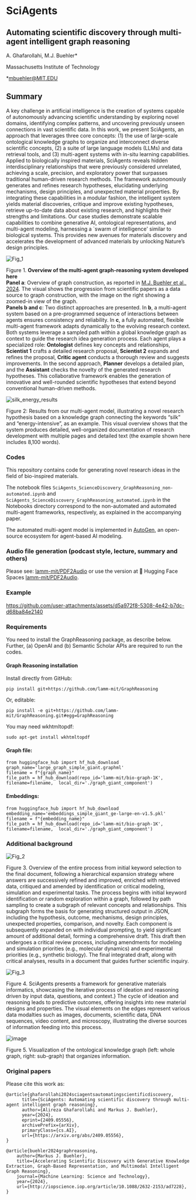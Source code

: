 # SciAgents
## Automating scientific discovery through multi-agent intelligent graph reasoning
A. Ghafarollahi, M.J. Buehler*

Massachusetts Institute of Technology

*mbuehler@MIT.EDU

## Summary
A key challenge in artificial intelligence is the creation of systems capable of autonomously advancing scientific understanding by exploring novel domains, identifying complex patterns, and uncovering previously unseen connections in vast scientific data. In this work, we present SciAgents, an approach that leverages three core concepts: (1) the use of large-scale ontological knowledge graphs to organize and interconnect diverse scientific concepts, (2) a suite of large language models (LLMs) and data retrieval tools, and (3) multi-agent systems with in-situ learning capabilities. Applied to biologically inspired materials, SciAgents reveals hidden interdisciplinary relationships that were previously considered unrelated, achieving a scale, precision, and exploratory power that surpasses traditional human-driven research methods. The framework autonomously generates and refines research hypotheses, elucidating underlying mechanisms, design principles, and unexpected material properties. By integrating these capabilities in a modular fashion, the intelligent system yields material discoveries, critique and improve existing hypotheses, retrieve up-to-date data about existing research, and highlights their strengths and limitations. Our case studies demonstrate scalable capabilities to combine generative AI, ontological representations, and multi-agent modeling, harnessing a `swarm of intelligence' similar to biological systems. This provides new avenues for materials discovery and accelerates the development of advanced materials by unlocking Nature’s design principles. 

![Fig_1](https://github.com/user-attachments/assets/3cae1052-427a-407c-8c9d-629111a3c070)

Figure 1. **Overview of the multi-agent graph-reasoning system developed here**  
**Panel a**: Overview of graph construction, as reported in [M.J. Buehler et al., 2024](https://iopscience.iop.org/article/10.1088/2632-2153/ad7228/meta). The visual shows the progression from scientific papers as a data source to graph construction, with the image on the right showing a zoomed-in view of the graph.  
**Panels b and c**: Two distinct approaches are presented. In **b**, a multi-agent system based on a pre-programmed sequence of interactions between agents ensures consistency and reliability. In **c**, a fully automated, flexible multi-agent framework adapts dynamically to the evolving research context. Both systems leverage a sampled path within a global knowledge graph as context to guide the research idea generation process. Each agent plays a specialized role: **Ontologist** defines key concepts and relationships, **Scientist 1** crafts a detailed research proposal, **Scientist 2** expands and refines the proposal, **Critic agent** conducts a thorough review and suggests improvements.  In the second approach, **Planner** develops a detailed plan, and the **Assistant** checks the novelty of the generated research hypotheses.
This collaborative framework enables the generation of innovative and well-rounded scientific hypotheses that extend beyond conventional human-driven methods.

![silk_energy_results](https://github.com/user-attachments/assets/19c5e9d9-d6d1-4d9b-9a66-8bda742c7579)

Figure 2: Results from our multi-agent model, illustrating a novel research hypothesis based on a knowledge
graph connecting the keywords “silk” and “energy-intensive”, as an example. This visual overview shows that the
system produces detailed, well-organized documentation of research development with multiple pages and detailed text
(the example shown here includes 8,100 words).

### Codes
This repository contains code for generating novel research ideas in the field of bio-inspired materials.

The notebook files ```SciAgents_ScienceDiscovery_GraphReasoning_non-automated.ipynb``` and ```SciAgents_ScienceDiscovery_GraphReasoning_automated.ipynb``` in the Notebooks directory correspond to the non-automated and automated multi-agent frameworks, respectively, as explained in the accompanying paper.

The automated multi-agent model is implemented in [AutoGen](https://github.com/microsoft/autogen), an open-source ecosystem for agent-based AI modeling. 

### Audio file generation (podcast style, lecture, summary and others)

Please see: [lamm-mit/PDF2Audio](https://github.com/lamm-mit/PDF2Audio) or use the version at 🤗 Hugging Face Spaces [lamm-mit/PDF2Audio](https://huggingface.co/spaces/lamm-mit/PDF2Audio).

### Example
https://github.com/user-attachments/assets/d5a972f8-5308-4e42-b7dc-d68ba84e2140


### Requirements

You need to install the GraphReasoning package, as describe below. Further, (a) OpenAI and (b) Semantic Scholar APIs are required to run the codes. 

#### Graph Reasoning installation 

Install directly from GitHub:
```
pip install git+https://github.com/lamm-mit/GraphReasoning
```
Or, editable:
```
pip install -e git+https://github.com/lamm-mit/GraphReasoning.git#egg=GraphReasoning
```
You may need wkhtmltopdf:
```
sudo apt-get install wkhtmltopdf
```
#### Graph file:
```
from huggingface_hub import hf_hub_download   
graph_name='large_graph_simple_giant.graphml'
filename = f"{graph_name}"
file_path = hf_hub_download(repo_id='lamm-mit/bio-graph-1K', filename=filename,  local_dir='./graph_giant_component')
```

#### Embeddings:
```
from huggingface_hub import hf_hub_download
embedding_name='embeddings_simple_giant_ge-large-en-v1.5.pkl'
filename = f"{embedding_name}"
file_path = hf_hub_download(repo_id='lamm-mit/bio-graph-1K', filename=filename,  local_dir='./graph_giant_component')
```

### Additional background

![Fig_2](https://github.com/user-attachments/assets/88f6a9f3-77b5-4b9c-ad7a-73e4b0841f0b)

Figure 3. Overview of the entire process from initial keyword selection to the final document, following a hierarchical expansion strategy where answers are successively refined and improved, enriched with retrieved data, critiqued and amended by identification or critical modeling, simulation and experimental tasks. The process begins with initial keyword identification or random exploration within a graph, followed by path sampling to create a subgraph of relevant concepts and relationships. This subgraph forms the basis for generating structured output in JSON, including the hypothesis, outcome, mechanisms, design principles, unexpected properties, comparison, and novelty. Each component is subsequently expanded on with individual prompting, to yield significant amount of additional detail, forming a comprehensive draft. This draft then undergoes a critical review process, including amendments for modeling and simulation priorities (e.g., molecular dynamics) and experimental priorities (e.g., synthetic biology). The final integrated draft, along with critical analyses, results in a document that guides further scientific inquiry.

![Fig_3](https://github.com/user-attachments/assets/c356a6da-7218-42d0-b0f2-966193436f4c)


Figure 4. SciAgents presents a framework for generative materials informatics, showcasing the iterative process of ideation and reasoning driven by input data, questions, and context.} The cycle of ideation and reasoning leads to predictive outcomes, offering insights into new material designs and properties. The visual elements on the edges represent various data modalties such as images, documents, scientific data, DNA sequences, video content, and microscopy, illustrating the diverse sources of information feeding into this process.

![image](https://github.com/user-attachments/assets/c11b7448-2c7b-43ae-89f2-f0e8ecac6849)

Figure 5. Visualization of the ontological knowledge graph (left: whole graph, right: sub-graph) that organizes information. 

### Original papers

Please cite this work as:
```
@article{ghafarollahi2024sciagentsautomatingscientificdiscovery,
      title={SciAgents: Automating scientific discovery through multi-agent intelligent graph reasoning}, 
      author={Alireza Ghafarollahi and Markus J. Buehler},
      year={2024},
      eprint={2409.05556},
      archivePrefix={arXiv},
      primaryClass={cs.AI},
      url={https://arxiv.org/abs/2409.05556}, 
}

@article{buehler2024graphreasoning,
	author={Markus J. Buehler},
	title={Accelerating Scientific Discovery with Generative Knowledge Extraction, Graph-Based Representation, and Multimodal Intelligent Graph Reasoning},
	journal={Machine Learning: Science and Technology},
	year={2024},
	url={http://iopscience.iop.org/article/10.1088/2632-2153/ad7228},
}
```
